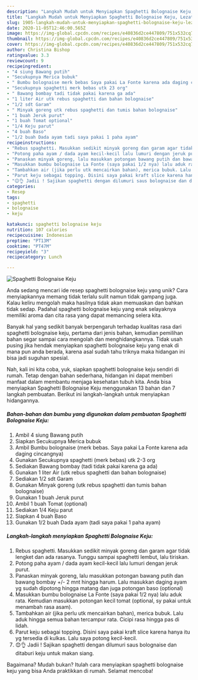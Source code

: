 ```yaml
---
description: "Langkah Mudah untuk Menyiapkan Spaghetti Bolognaise Keju, Lezat Sekali"
title: "Langkah Mudah untuk Menyiapkan Spaghetti Bolognaise Keju, Lezat Sekali"
slug: 1905-langkah-mudah-untuk-menyiapkan-spaghetti-bolognaise-keju-lezat-sekali
date: 2020-11-05T12:46:00.565Z
image: https://img-global.cpcdn.com/recipes/e40836d2ce447809/751x532cq70/spaghetti-bolognaise-keju-foto-resep-utama.jpg
thumbnail: https://img-global.cpcdn.com/recipes/e40836d2ce447809/751x532cq70/spaghetti-bolognaise-keju-foto-resep-utama.jpg
cover: https://img-global.cpcdn.com/recipes/e40836d2ce447809/751x532cq70/spaghetti-bolognaise-keju-foto-resep-utama.jpg
author: Christina Bishop
ratingvalue: 3.3
reviewcount: 9
recipeingredient:
- "4 siung Bawang putih"
- "Secukupnya Merica bubuk"
- " Bumbu bolognaise merk bebas Saya pakai La Fonte karena ada daging cincangnya"
- "Secukupnya spaghetti merk bebas utk 23 org"
- " Bawang bombay tadi tidak pakai karena ga ada"
- "1 liter Air utk rebus spaghetti dan bahan bolognaise"
- "1/2 sdt Garam"
- " Minyak goreng utk rebus spaghetti dan tumis bahan bolognaise"
- "1 buah Jeruk purut"
- "1 buah Tomat optional"
- "1/4 Keju parut"
- "4 buah Baso"
- "1/2 buah Dada ayam tadi saya pakai 1 paha ayam"
recipeinstructions:
- "Rebus spaghetti. Masukkan sedikit minyak goreng dan garam agar tidak lengket dan ada rasanya. Tunggu sampai spaghetti lembut, lalu tiriskan."
- "Potong paha ayam / dada ayam kecil-kecil lalu lumuri dengan jeruk purut."
- "Panaskan minyak goreng, lalu masukkan potongan bawang putih dan bawang bombay +/- 2 mnt hingga harum. Lalu masukkan daging ayam yg sudah dipotong hingga matang dan juga potongan baso (optional)"
- "Masukkan bumbu bolognaise La Fonte (saya pakai 1/2 nya) lalu aduk rata. Kemudian masukkan potongan kecil tomat (optional, sy pakai untuk menambah rasa asam)."
- "Tambahkan air (jika perlu utk mencairkan bahan), merica bubuk. Lalu aduk hingga semua bahan tercampur rata. Cicipi rasa hingga pas di lidah."
- "Parut keju sebagai topping. Disini saya pakai kraft slice karena hanya itu yg tersedia di kulkas. Lalu saya potong kecil-kecil."
- "😊👌 Jadii ! Sajikan spaghetti dengan dilumuri saus bolognaise dan ditaburi keju untuk makan siang."
categories:
- Resep
tags:
- spaghetti
- bolognaise
- keju

katakunci: spaghetti bolognaise keju 
nutrition: 107 calories
recipecuisine: Indonesian
preptime: "PT13M"
cooktime: "PT47M"
recipeyield: "3"
recipecategory: Lunch

---
```



![Spaghetti Bolognaise Keju](https://img-global.cpcdn.com/recipes/e40836d2ce447809/751x532cq70/spaghetti-bolognaise-keju-foto-resep-utama.jpg)

Anda sedang mencari ide resep spaghetti bolognaise keju yang unik? Cara menyiapkannya memang tidak terlalu sulit namun tidak gampang juga. Kalau keliru mengolah maka hasilnya tidak akan memuaskan dan bahkan tidak sedap. Padahal spaghetti bolognaise keju yang enak selayaknya memiliki aroma dan cita rasa yang dapat memancing selera kita.



Banyak hal yang sedikit banyak berpengaruh terhadap kualitas rasa dari spaghetti bolognaise keju, pertama dari jenis bahan, kemudian pemilihan bahan segar sampai cara mengolah dan menghidangkannya. Tidak usah pusing jika hendak menyiapkan spaghetti bolognaise keju yang enak di mana pun anda berada, karena asal sudah tahu triknya maka hidangan ini bisa jadi suguhan spesial.


Nah, kali ini kita coba, yuk, siapkan spaghetti bolognaise keju sendiri di rumah. Tetap dengan bahan sederhana, hidangan ini dapat memberi manfaat dalam membantu menjaga kesehatan tubuh kita. Anda bisa menyiapkan Spaghetti Bolognaise Keju menggunakan 13 bahan dan 7 langkah pembuatan. Berikut ini langkah-langkah untuk menyiapkan hidangannya.

<!--inarticleads1-->

##### Bahan-bahan dan bumbu yang digunakan dalam pembuatan Spaghetti Bolognaise Keju:

1. Ambil 4 siung Bawang putih
1. Siapkan Secukupnya Merica bubuk
1. Ambil  Bumbu bolognaise (merk bebas. Saya pakai La Fonte karena ada daging cincangnya)
1. Gunakan Secukupnya spaghetti (merk bebas) utk 2-3 org
1. Sediakan  Bawang bombay (tadi tidak pakai karena ga ada)
1. Gunakan 1 liter Air (utk rebus spaghetti dan bahan bolognaise)
1. Sediakan 1/2 sdt Garam
1. Gunakan  Minyak goreng (utk rebus spaghetti dan tumis bahan bolognaise)
1. Gunakan 1 buah Jeruk purut
1. Ambil 1 buah Tomat (optional)
1. Sediakan 1/4 Keju parut
1. Siapkan 4 buah Baso
1. Gunakan 1/2 buah Dada ayam (tadi saya pakai 1 paha ayam)




<!--inarticleads2-->

##### Langkah-langkah menyiapkan Spaghetti Bolognaise Keju:

1. Rebus spaghetti. Masukkan sedikit minyak goreng dan garam agar tidak lengket dan ada rasanya. Tunggu sampai spaghetti lembut, lalu tiriskan.
1. Potong paha ayam / dada ayam kecil-kecil lalu lumuri dengan jeruk purut.
1. Panaskan minyak goreng, lalu masukkan potongan bawang putih dan bawang bombay +/- 2 mnt hingga harum. Lalu masukkan daging ayam yg sudah dipotong hingga matang dan juga potongan baso (optional)
1. Masukkan bumbu bolognaise La Fonte (saya pakai 1/2 nya) lalu aduk rata. Kemudian masukkan potongan kecil tomat (optional, sy pakai untuk menambah rasa asam).
1. Tambahkan air (jika perlu utk mencairkan bahan), merica bubuk. Lalu aduk hingga semua bahan tercampur rata. Cicipi rasa hingga pas di lidah.
1. Parut keju sebagai topping. Disini saya pakai kraft slice karena hanya itu yg tersedia di kulkas. Lalu saya potong kecil-kecil.
1. 😊👌 Jadii ! Sajikan spaghetti dengan dilumuri saus bolognaise dan ditaburi keju untuk makan siang.




Bagaimana? Mudah bukan? Itulah cara menyiapkan spaghetti bolognaise keju yang bisa Anda praktikkan di rumah. Selamat mencoba!
